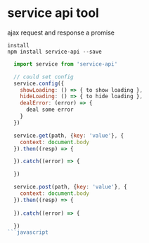 # service api tool
ajax request and response a promise

    install
    npm install service-api --save

```javascript
  import service from 'service-api'

  // could set config
  service.config({
    showLoading: () => { to show loading },
    hideLoading: () => { to hide loading },
    dealError: (error) => {
      deal some error
    }
  })

  service.get(path, {key: 'value'}, {
    context: document.body
  }).then((resp) => {

  }).catch((error) => {

  })

  service.post(path, {key: 'value'}, {
    context: document.body
  }).then((resp) => {
    
  }).catch((error) => {

  })
```javascript

